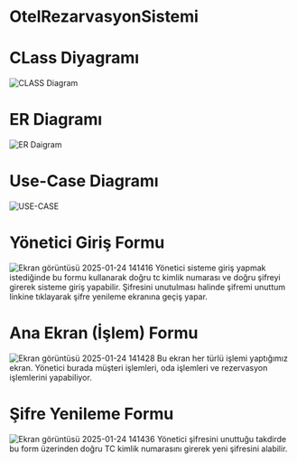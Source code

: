 # OtelRezarvasyonSistemi 

# CLass Diyagramı
![CLASS Diagram](https://github.com/user-attachments/assets/6f05d4ce-eb85-4ce9-919d-eeda8eb3dda0)

 # ER Diagramı  
 ![ER Daigram](https://github.com/user-attachments/assets/d27f8278-ad6a-427d-8879-3a407bf22a39)

 # Use-Case Diagramı
 ![USE-CASE](https://github.com/user-attachments/assets/70e1fd25-9acf-44c2-b4c8-b0f399dd8c75)

# Yönetici Giriş Formu  
![Ekran görüntüsü 2025-01-24 141416](https://github.com/user-attachments/assets/be730441-44aa-4ad6-9e85-a54673c3d35f)
Yönetici sisteme giriş yapmak istediğinde bu formu kullanarak doğru tc kimlik numarası ve doğru şifreyi girerek sisteme giriş yapabilir. Şifresini unutulması halinde şifremi unuttum linkine tıklayarak şifre yenileme ekranına geçiş yapar.

# Ana Ekran (İşlem) Formu
![Ekran görüntüsü 2025-01-24 141428](https://github.com/user-attachments/assets/c96efec6-5f00-424b-a0ac-025fa6be9af7)
Bu ekran her türlü işlemi yaptığımız ekran. Yönetici burada müşteri işlemleri, oda işlemleri ve rezervasyon işlemlerini yapabiliyor.

# Şifre Yenileme Formu
![Ekran görüntüsü 2025-01-24 141436](https://github.com/user-attachments/assets/ce7b1cbf-a54a-4f97-bbf5-b055cbdc60b7)
Yönetici şifresini unuttuğu takdirde bu form üzerinden doğru TC kimlik numarasını girerek yeni şifresini alabilir.



